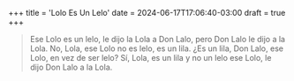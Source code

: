 +++
title = 'Lolo Es Un Lelo'
date = 2024-06-17T17:06:40-03:00
draft = true
+++

> Ese Lolo es un lelo, le dijo la Lola a Don Lalo, pero Don Lalo le dijo a la Lola. No, Lola, ese Lolo no es lelo, es un lila. ¿Es un lila, Don Lalo, ese Lolo, en vez de ser lelo? Sí, Lola, es un lila y no un lelo ese Lolo, le dijo Don Lalo a la Lola.

<!--more-->
